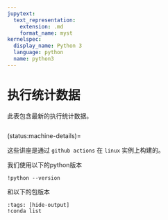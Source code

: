 ```yaml
---
jupytext:
  text_representation:
    extension: .md
    format_name: myst
kernelspec:
  display_name: Python 3
  language: python
  name: python3
---
```


# 执行统计数据

此表包含最新的执行统计数据。

```{nb-exec-table}
```

(status:machine-details)=

这些讲座是通过 `github actions` 在 `linux` 实例上构建的。

我们使用以下的python版本

```{code-cell} ipython
!python --version
```

和以下的包版本

```{code-cell} ipython
:tags: [hide-output]
!conda list
```